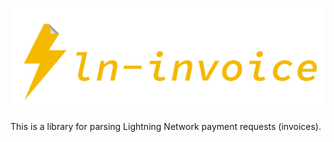 ![LN Invoice Logo](./images/ln-invoice-transparent.png)

This is a library for parsing Lightning Network payment requests (invoices).
